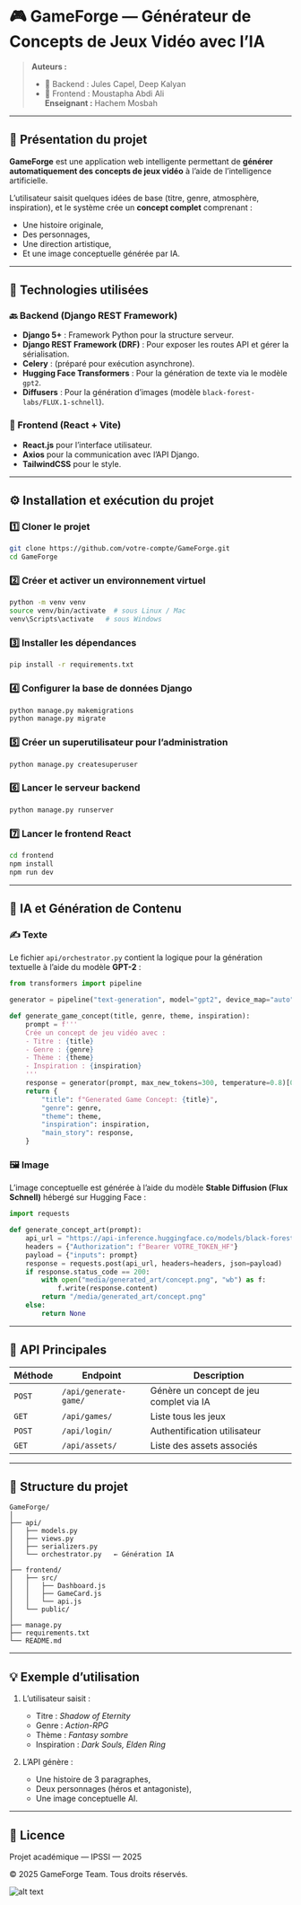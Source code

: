 # 🎮 GameForge — Générateur de Concepts de Jeux Vidéo avec l’IA  

> **Auteurs :**  
> - 🧠 Backend : Jules Capel, Deep Kalyan  
> - 🎨 Frontend : Moustapha Abdi Ali  
> **Enseignant :** Hachem Mosbah  

---

## 🚀 Présentation du projet  

**GameForge** est une application web intelligente permettant de **générer automatiquement des concepts de jeux vidéo** à l’aide de l’intelligence artificielle.  

L’utilisateur saisit quelques idées de base (titre, genre, atmosphère, inspiration), et le système crée un **concept complet** comprenant :  
- Une histoire originale,  
- Des personnages,  
- Une direction artistique,  
- Et une image conceptuelle générée par IA.  

---

## 🧩 Technologies utilisées  

### 🔙 Backend (Django REST Framework)  
- **Django 5+** : Framework Python pour la structure serveur.  
- **Django REST Framework (DRF)** : Pour exposer les routes API et gérer la sérialisation.  
- **Celery** : (préparé pour exécution asynchrone).  
- **Hugging Face Transformers** : Pour la génération de texte via le modèle `gpt2`.  
- **Diffusers** : Pour la génération d’images (modèle `black-forest-labs/FLUX.1-schnell`).  

### 🎨 Frontend (React + Vite)  
- **React.js** pour l’interface utilisateur.  
- **Axios** pour la communication avec l’API Django.  
- **TailwindCSS** pour le style.  

---

## ⚙️ Installation et exécution du projet  

### 1️⃣ Cloner le projet  
```bash
git clone https://github.com/votre-compte/GameForge.git
cd GameForge
```

### 2️⃣ Créer et activer un environnement virtuel  
```bash
python -m venv venv
source venv/bin/activate  # sous Linux / Mac
venv\Scripts\activate   # sous Windows
```

### 3️⃣ Installer les dépendances  
```bash
pip install -r requirements.txt
```

### 4️⃣ Configurer la base de données Django  
```bash
python manage.py makemigrations
python manage.py migrate
```

### 5️⃣ Créer un superutilisateur pour l’administration  
```bash
python manage.py createsuperuser
```

### 6️⃣ Lancer le serveur backend  
```bash
python manage.py runserver
```

### 7️⃣ Lancer le frontend React  
```bash
cd frontend
npm install
npm run dev
```

---

## 🧠 IA et Génération de Contenu  

### ✍️ Texte  
Le fichier `api/orchestrator.py` contient la logique pour la génération textuelle à l’aide du modèle **GPT-2** :  

```python
from transformers import pipeline

generator = pipeline("text-generation", model="gpt2", device_map="auto")

def generate_game_concept(title, genre, theme, inspiration):
    prompt = f'''
    Crée un concept de jeu vidéo avec :
    - Titre : {title}
    - Genre : {genre}
    - Thème : {theme}
    - Inspiration : {inspiration}
    '''
    response = generator(prompt, max_new_tokens=300, temperature=0.8)[0]["generated_text"]
    return {
        "title": f"Generated Game Concept: {title}",
        "genre": genre,
        "theme": theme,
        "inspiration": inspiration,
        "main_story": response,
    }
```

### 🖼️ Image  
L’image conceptuelle est générée à l’aide du modèle **Stable Diffusion (Flux Schnell)** hébergé sur Hugging Face :  

```python
import requests

def generate_concept_art(prompt):
    api_url = "https://api-inference.huggingface.co/models/black-forest-labs/FLUX.1-schnell"
    headers = {"Authorization": f"Bearer VOTRE_TOKEN_HF"}
    payload = {"inputs": prompt}
    response = requests.post(api_url, headers=headers, json=payload)
    if response.status_code == 200:
        with open("media/generated_art/concept.png", "wb") as f:
            f.write(response.content)
        return "/media/generated_art/concept.png"
    else:
        return None
```

---

## 📡 API Principales  

| Méthode | Endpoint | Description |
|----------|-----------|-------------|
| `POST` | `/api/generate-game/` | Génère un concept de jeu complet via IA |
| `GET` | `/api/games/` | Liste tous les jeux |
| `POST` | `/api/login/` | Authentification utilisateur |
| `GET` | `/api/assets/` | Liste des assets associés |

---

## 🧰 Structure du projet  

```
GameForge/
│
├── api/
│   ├── models.py
│   ├── views.py
│   ├── serializers.py
│   └── orchestrator.py   ← Génération IA
│
├── frontend/
│   ├── src/
│   │   ├── Dashboard.js
│   │   ├── GameCard.js
│   │   └── api.js
│   └── public/
│
├── manage.py
├── requirements.txt
└── README.md
```

---

## 💡 Exemple d’utilisation  

1. L’utilisateur saisit :  
   - Titre : *Shadow of Eternity*  
   - Genre : *Action-RPG*  
   - Thème : *Fantasy sombre*  
   - Inspiration : *Dark Souls, Elden Ring*  

2. L’API génère :  
   - Une histoire de 3 paragraphes,  
   - Deux personnages (héros et antagoniste),  
   - Une image conceptuelle AI.  

---

## 🧾 Licence  
Projet académique — IPSSI — 2025  

© 2025 GameForge Team. Tous droits réservés.

![alt text](image.png)